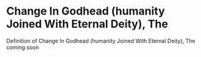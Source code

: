 # Change In Godhead (humanity Joined With Eternal Deity), The
Definition of Change In Godhead (humanity Joined With Eternal Deity), The coming soon
